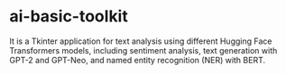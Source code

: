 # ai-basic-toolkit
It is a Tkinter application for text analysis using different Hugging Face Transformers models, including sentiment analysis, text generation with GPT-2 and GPT-Neo, and named entity recognition (NER) with BERT.
